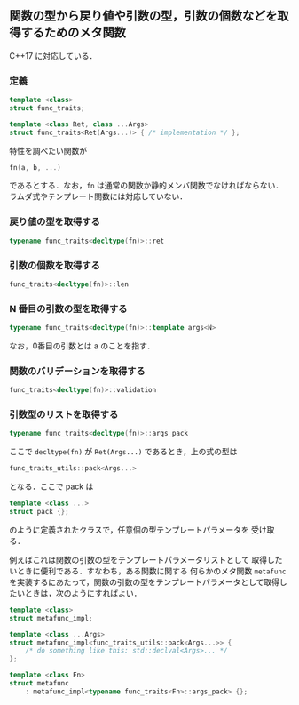 ## 関数の型から戻り値や引数の型，引数の個数などを取得するためのメタ関数

C++17 に対応している．

### 定義
```cpp
template <class>
struct func_traits;

template <class Ret, class ...Args>
struct func_traits<Ret(Args...)> { /* implementation */ };
```

特性を調べたい関数が
```cpp
fn(a, b, ...)
```
であるとする．なお，`fn` は通常の関数か静的メンバ関数でなければならない．ラムダ式やテンプレート関数には対応していない．

### 戻り値の型を取得する
```cpp
typename func_traits<decltype(fn)>::ret
```

### 引数の個数を取得する
```cpp
func_traits<decltype(fn)>::len
```

### N 番目の引数の型を取得する
```cpp
typename func_traits<decltype(fn)>::template args<N>
```
なお，0番目の引数とは a のことを指す．

### 関数のバリデーションを取得する
```cpp
func_traits<decltype(fn)>::validation
```

### 引数型のリストを取得する
```cpp
typename func_traits<decltype(fn)>::args_pack
```
ここで `decltype(fn)` が `Ret(Args...)` であるとき，上の式の型は
```cpp
func_traits_utils::pack<Args...>
```
となる．ここで pack は
```cpp
template <class ...>
struct pack {};
```
のように定義されたクラスで，任意個の型テンプレートパラメータを
受け取る．

例えばこれは関数の引数の型をテンプレートパラメータリストとして
取得したいときに便利である．すなわち，ある関数に関する
何らかのメタ関数 `metafunc` を実装するにあたって，関数の引数の型をテンプレートパラメータとして取得したいときは，次のようにすればよい．
```cpp
template <class>
struct metafunc_impl;

template <class ...Args>
struct metafunc_impl<func_traits_utils::pack<Args...>> {
    /* do something like this: std::declval<Args>... */
};

template <class Fn>
struct metafunc
    : metafunc_impl<typename func_traits<Fn>::args_pack> {};
```
